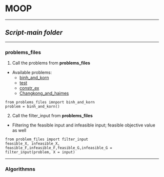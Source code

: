 # MOOP

----

## *Script-main folder*

----
### problems_files
  1. Call the problems from **problems_files**
  
   - Available problems:
      - [binh_and_korn](https://en.wikipedia.org/wiki/File:Binh_and_Korn_function.pdf)
      - [test](https://en.wikipedia.org/wiki/File:Test_function_4_-_Binh.pdf)
      - [constr_ex](https://en.wikipedia.org/wiki/File:Constr-Ex_problem.pdf)
      - [Changkong_and_haimes](https://en.wikipedia.org/wiki/File:Chakong_and_Haimes_function.pdf)
  
   
```
from problems_files imnport binh_and_korn 
problem = binh_and_korn()
```
  2. Call the filter_input from **problems_files**

   - Filtering the feasible input and infeasible input; feasible objective value as well
```
from problem_files import filter_input
feasible_X, infeasible_X, feasible_F,infeasible_F,feasible_G,infeasible_G =  filter_input(problem, X = input)
```
----
### Algorithmns
